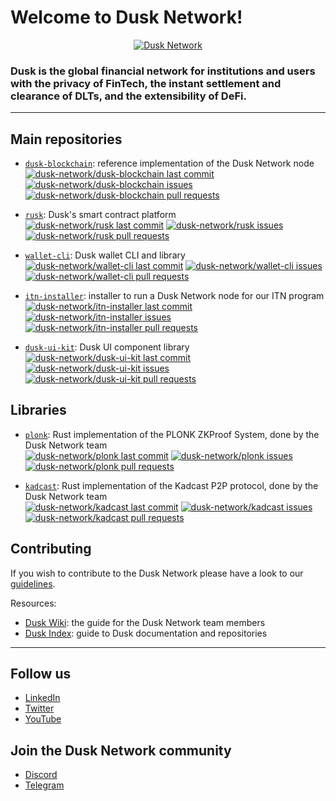 # Welcome to Dusk Network!

<!-- Dusk Banner -->
<a href="https://dusk.network/">
  <p align="center">
    <picture>
      <source srcset="https://raw.githubusercontent.com/dusk-network/.github/main/profile/dusk-banner.png">
      <img alt="Dusk Network">
    </picture>
  </p>
</a> 

<!-- POSSIBLE HEADER:
Dusk unlocks economic opportunities for all by making institutional-level financial assets directly available to users and investors 
-->

<!-- Short description -->
### Dusk is the global financial network for institutions and users with the privacy of FinTech, the instant settlement and clearance of DLTs, and the extensibility of DeFi.

---

<!-- Main repos -->
## Main repositories

* [`dusk-blockchain`](https://github.com/dusk-network/dusk-blockchain): reference implementation of the Dusk Network node\
[![dusk-network/dusk-blockchain last commit](https://img.shields.io/github/last-commit/dusk-network/dusk-blockchain)](https://github.com/dusk-network/dusk-blockchain/commits/master)
[![dusk-network/dusk-blockchain issues](https://img.shields.io/github/issues-raw/dusk-network/dusk-blockchain)](https://github.com/dusk-network/dusk-blockchain/issues)
[![dusk-network/dusk-blockchain pull requests](https://img.shields.io/github/issues-pr-raw/dusk-network/dusk-blockchain)](https://github.com/dusk-network/dusk-blockchain/pulls)

* [`rusk`](https://github.com/dusk-network/rusk): Dusk's smart contract platform \
[![dusk-network/rusk last commit](https://img.shields.io/github/last-commit/dusk-network/rusk)](https://github.com/dusk-network/rusk/commits/master)
[![dusk-network/rusk issues](https://img.shields.io/github/issues-raw/dusk-network/rusk)](https://github.com/dusk-network/rusk/issues)
[![dusk-network/rusk pull requests](https://img.shields.io/github/issues-pr-raw/dusk-network/rusk)](https://github.com/dusk-network/rusk/pulls)

* [`wallet-cli`](https://github.com/dusk-network/wallet-cli): Dusk wallet CLI and library\
[![dusk-network/wallet-cli last commit](https://img.shields.io/github/last-commit/dusk-network/wallet-cli)](https://github.com/dusk-network/wallet-cli/commits/main)
[![dusk-network/wallet-cli issues](https://img.shields.io/github/issues-raw/dusk-network/wallet-cli)](https://github.com/dusk-network/wallet-cli/issues)
[![dusk-network/wallet-cli pull requests](https://img.shields.io/github/issues-pr-raw/dusk-network/wallet-cli)](https://github.com/dusk-network/wallet-cli/pulls)

* [`itn-installer`](https://github.com/dusk-network/itn-installer): installer to run a Dusk Network node for our ITN program\
[![dusk-network/itn-installer last commit](https://img.shields.io/github/last-commit/dusk-network/itn-installer)](https://github.com/dusk-network/itn-installer/commits/main)
[![dusk-network/itn-installer issues](https://img.shields.io/github/issues-raw/dusk-network/itn-installer)](https://github.com/dusk-network/itn-installer/issues)
[![dusk-network/itn-installer pull requests](https://img.shields.io/github/issues-pr-raw/dusk-network/itn-installer)](https://github.com/dusk-network/itn-installer/pulls)

* [`dusk-ui-kit`](https://github.com/dusk-network/dusk-ui-kit): Dusk UI component library \
[![dusk-network/dusk-ui-kit last commit](https://img.shields.io/github/last-commit/dusk-network/dusk-ui-kit)](https://github.com/dusk-network/dusk-ui-kit/commits/main)
[![dusk-network/dusk-ui-kit issues](https://img.shields.io/github/issues-raw/dusk-network/dusk-ui-kit)](https://github.com/dusk-network/dusk-ui-kit/issues)
[![dusk-network/dusk-ui-kit pull requests](https://img.shields.io/github/issues-pr-raw/dusk-network/dusk-ui-kit)](https://github.com/dusk-network/dusk-ui-kit/pulls)

## Libraries

* [`plonk`](https://github.com/dusk-network/plonk): Rust implementation of the PLONK ZKProof System, done by the Dusk Network team \
[![dusk-network/plonk last commit](https://img.shields.io/github/last-commit/dusk-network/plonk)](https://github.com/dusk-network/plonk/commits/master)
[![dusk-network/plonk issues](https://img.shields.io/github/issues-raw/dusk-network/plonk)](https://github.com/dusk-network/plonk/issues)
[![dusk-network/plonk pull requests](https://img.shields.io/github/issues-pr-raw/dusk-network/plonk)](https://github.com/dusk-network/plonk/pulls)

* [`kadcast`](https://github.com/dusk-network/kadcast): Rust implementation of the Kadcast P2P protocol, done by the Dusk Network team  \
[![dusk-network/kadcast last commit](https://img.shields.io/github/last-commit/dusk-network/kadcast)](https://github.com/dusk-network/kadcast/commits/main)
[![dusk-network/kadcast issues](https://img.shields.io/github/issues-raw/dusk-network/kadcast)](https://github.com/dusk-network/kadcast/issues)
[![dusk-network/kadcast pull requests](https://img.shields.io/github/issues-pr-raw/dusk-network/kadcast)](https://github.com/dusk-network/kadcast/pulls)


## Contributing
If you wish to contribute to the Dusk Network please have a look to our [guidelines](https://github.com/dusk-network/.github/blob/main/.github/CONTRIBUTING.md).

Resources:
- [Dusk Wiki](https://wiki.dusk.network/): the guide for the Dusk Network team members
- [Dusk Index](https://github.com/dusk-network/dusk-index): guide to Dusk documentation and repositories

---
## Follow us
  - [LinkedIn](https://www.linkedin.com/company/dusknetwork/)
  - [Twitter](https://twitter.com/duskfoundation)
  - [YouTube](https://www.youtube.com/c/DuskNetwork)
  <!-- - [Reddit](https://www.reddit.com/r/DuskNetwork/) Currently abandoned-->


## Join the Dusk Network community
  - [Discord](https://discord.com/invite/dusknetwork)
  - [Telegram](https://t.me/DuskNetwork)

 <!-- TODO: Differentiate public/member versions -->